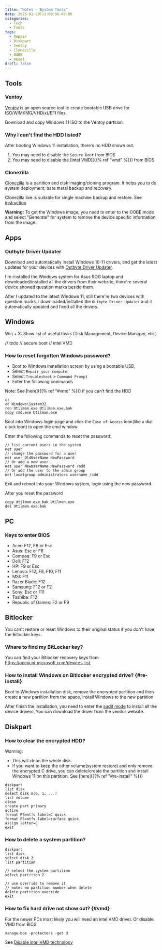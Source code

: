 ```yaml
---
title: "Notes - System Tools"
date: 2025-01-29T13:00:56-08:00
categories:
  - Tech
  - Tools
tags:
  - Repair
  - Diskpart
  - Ventoy
  - Clonezilla
  - OOBE
  - Reset
draft: false
---
```


## Tools
### Ventoy
[Ventoy](https://www.ventoy.net/en/index.html) is an open source tool to create bootable USB drive for ISO/WIM/IMG/VHD(x)/EFI files.

Download and copy Windows 11 ISO to the Ventoy partition.

### Why I can't find the HDD listed?
After booting Windows 11 installation, there's no HDD shown out.
1. You may need to disable the `Secure Boot` from BIOS
2. You may need to disable the [Intel VMD]({{% ref "vmd" %}}) from BIOS

### Clonezilla
[Clonezilla](https://clonezilla.org/) is a partition and disk imaging/cloning program.
It helps you to do system deployment, bare metal backup and recovery.

Clonezilla live is suitable for single machine backup and restore. 
See [instruction](https://clonezilla.org/clonezilla-live-doc.php).

**Warning:**
To get the Windows image, you need to enter to the OOBE mode and 
select "Generate" for system to remove the device specific information from the image.

## Apps
### Outbyte Driver Updater
Download and automatically install Windows 10-11 drivers, and get the latest updates for your devices with [Outbyte Driver Updater](https://outbyte.com/wiki-drivers/en/du-101/). 

I re-installed the Windows system for Asus ROG laptop and downloaded/installed all the drivers from their website,
there're several device showed question marks beside them.

After I updated to the latest Windows 11, still there're two devices with question marks.
I downloaded/installed the `Outbyte Driver Updater` and it automatically updated and fixed all the drivers.

## Windows
Win + X: Show list of useful tasks (Disk Management, Device Manager, etc.)

// todo
// secure boot
// intel VMD

### How to reset forgotten Windows password?
* Boot to Windows installation screen by using a bootable USB, 
* Select `Repair your computer`
* Select `Troubleshoot` > `Command Prompt`
* Enter the following commands

Note: See [here]({{% ref "#vmd" %}}) if you can't find the HDD

```
c:
cd Windows\System32
ren Utilman.exe Utilman.exe.bak
copy cmd.exe Utilman.exe
```
Boot into Windows login page and click the `Ease of Access` icon(like a dial clock icon) to open the cmd window

Enter the following commands to reset the password:
```
// list current users in the system
net user
// change the password for a user
net user OldUserName NewPassword
// Or add a new user
net user NewUserName NewPassword /add
// Or add the user to the admin group
net localgroup administrators username /add

```
Exit and reboot into your Windows system, login using the new password.

After you reset the password
```
copy Utilman.exe.bak Utilman.exe
del Utilman.exe.bak
```

## PC
### Keys to enter BIOS
* Acer: F12, F9 or Esc
* Asus: Esc or F8
* Compaq: F9 or Esc
* Dell: F12
* HP: F9 or Esc
* Lenovo: F12, F8, F10, F11
* MSI: F11
* Razer Blade: F12
* Samsung: F12 or F2
* Sony: Esc or F11
* Toshiba: F12
* Republic of Games: F2 or F9


## Bitlocker
You can't restore or reset Windows to their original status if you don't have the Bitlocker keys.

### Where to find my BitLocker key?
You can find your Bitlocker recovery keys from https://account.microsoft.com/devices-list.

### How to install Windows on Bitlocker encrypted drive? {#re-install}
Boot to Windows installation disk, remove the encrypted partition and then create a new partition from the space,
install Windows to the new partition.

After finish the installation, you need to enter the [audit mode](/posts/2021/windows-oobe/) to install all the device drivers.
You can download the driver from the vendor website.

## Diskpart
### How to clear the encrypted HDD?
Warning:
* This will clean the whole disk. 
* If you want to keep the other volume(system restore) and only remove the encrypted C drive, 
you can delete/create the partition and install Windows 11 on this partition. See [here]({{% ref "#re-install" %}})
```
diskpart
list disk
select disk n(0, 1, ...)
list volume
clean
create part primary
active
format FS=ntfs label=C quick
format FS=ntfs label=surface quick
assign letter=C
exit
```

### How to delete a system partition?
```
diskpart
list disk
select disk 2
list partition

// select the system partition
select partition 2

// use override to remove it
// note: no partition number when delete
delete partition override
exit
```

### How to fix hard drive not show out? {#vmd}
For the newer PCs most likely you will need an intel VMD driver. 
Or disable VMD from BIOS. 

```
manage-bde -protectors -get d
```

See [Disable Intel VMD technology](https://www.asus.com/ca-en/support/faq/1044458/)